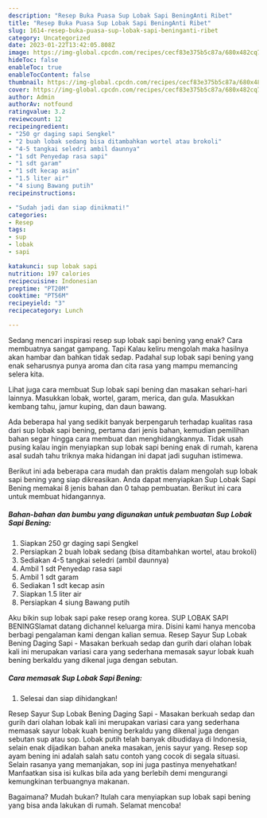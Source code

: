 ```yaml
---
description: "Resep Buka Puasa Sup Lobak Sapi BeningAnti Ribet"
title: "Resep Buka Puasa Sup Lobak Sapi BeningAnti Ribet"
slug: 1614-resep-buka-puasa-sup-lobak-sapi-beninganti-ribet
category: Uncategorized
date: 2023-01-22T13:42:05.808Z
image: https://img-global.cpcdn.com/recipes/cecf83e375b5c87a/680x482cq70/sup-lobak-sapi-bening-foto-resep-utama.jpg
hideToc: false
enableToc: true
enableTocContent: false
thumbnail: https://img-global.cpcdn.com/recipes/cecf83e375b5c87a/680x482cq70/sup-lobak-sapi-bening-foto-resep-utama.jpg
cover: https://img-global.cpcdn.com/recipes/cecf83e375b5c87a/680x482cq70/sup-lobak-sapi-bening-foto-resep-utama.jpg
author: Admin
authorAv: notfound
ratingvalue: 3.2
reviewcount: 12
recipeingredient:
- "250 gr daging sapi Sengkel"
- "2 buah lobak sedang bisa ditambahkan wortel atau brokoli"
- "4-5 tangkai seledri ambil daunnya"
- "1 sdt Penyedap rasa sapi"
- "1 sdt garam"
- "1 sdt kecap asin"
- "1.5 liter air"
- "4 siung Bawang putih"
recipeinstructions:

- "Sudah jadi dan siap dinikmati!"
categories:
- Resep
tags:
- sup
- lobak
- sapi

katakunci: sup lobak sapi 
nutrition: 197 calories
recipecuisine: Indonesian
preptime: "PT20M"
cooktime: "PT56M"
recipeyield: "3"
recipecategory: Lunch

---
```



Sedang mencari inspirasi resep sup lobak sapi bening yang enak? Cara membuatnya sangat gampang. Tapi Kalau keliru mengolah maka hasilnya akan hambar dan bahkan tidak sedap. Padahal sup lobak sapi bening yang enak seharusnya punya aroma dan cita rasa yang mampu memancing selera kita.


Lihat juga cara membuat Sup lobak sapi bening dan masakan sehari-hari lainnya. Masukkan lobak, wortel, garam, merica, dan gula. Masukkan kembang tahu, jamur kuping, dan daun bawang.

Ada beberapa hal yang sedikit banyak berpengaruh terhadap kualitas rasa dari sup lobak sapi bening, pertama dari jenis bahan, kemudian pemilihan bahan segar hingga cara membuat dan menghidangkannya. Tidak usah pusing kalau ingin menyiapkan sup lobak sapi bening enak di rumah, karena asal sudah tahu triknya maka hidangan ini dapat jadi suguhan istimewa.


Berikut ini ada beberapa cara mudah dan praktis dalam mengolah sup lobak sapi bening yang siap dikreasikan. Anda dapat menyiapkan Sup Lobak Sapi Bening memakai 8 jenis bahan dan 0 tahap pembuatan. Berikut ini cara untuk membuat hidangannya.

<!--inarticleads1-->

##### Bahan-bahan dan bumbu yang digunakan untuk pembuatan Sup Lobak Sapi Bening:

1. Siapkan 250 gr daging sapi Sengkel
1. Persiapkan 2 buah lobak sedang (bisa ditambahkan wortel, atau brokoli)
1. Sediakan 4-5 tangkai seledri (ambil daunnya)
1. Ambil 1 sdt Penyedap rasa sapi
1. Ambil 1 sdt garam
1. Sediakan 1 sdt kecap asin
1. Siapkan 1.5 liter air
1. Persiapkan 4 siung Bawang putih


Aku bikin sup lobak sapi pake resep orang korea. SUP LOBAK SAPI BENINGSlamat datang dichannel keluarga mira. Disini kami hanya mencoba berbagi pengalaman kami dengan kalian semua. Resep Sayur Sup Lobak Bening Daging Sapi - Masakan berkuah sedap dan gurih dari olahan lobak kali ini merupakan variasi cara yang sederhana memasak sayur lobak kuah bening berkaldu yang dikenal juga dengan sebutan. 

<!--inarticleads2-->

##### Cara memasak Sup Lobak Sapi Bening:


1. Selesai dan siap dihidangkan!

Resep Sayur Sup Lobak Bening Daging Sapi - Masakan berkuah sedap dan gurih dari olahan lobak kali ini merupakan variasi cara yang sederhana memasak sayur lobak kuah bening berkaldu yang dikenal juga dengan sebutan sup atau sop. Lobak putih telah banyak dibudidaya di Indonesia, selain enak dijadikan bahan aneka masakan, jenis sayur yang. Resep sop ayam bening ini adalah salah satu contoh yang cocok di segala situasi. Selain rasanya yang memanjakan, sop ini juga pastinya menyehatkan! Manfaatkan sisa isi kulkas bila ada yang berlebih demi mengurangi kemungkinan terbuangnya makanan. 

Bagaimana? Mudah bukan? Itulah cara menyiapkan sup lobak sapi bening yang bisa anda lakukan di rumah. Selamat mencoba!
